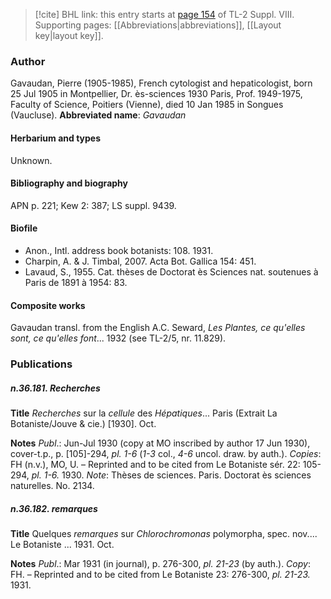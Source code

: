 > [!cite] BHL link: this entry starts at [page 154](https://www.biodiversitylibrary.org/page/33258632) of TL-2 Suppl. VIII.
> Supporting pages: [[Abbreviations|abbreviations]], [[Layout key|layout key]].

### Author

Gavaudan, Pierre (1905-1985), French cytologist and hepaticologist, born 25 Jul 1905 in Montpellier, Dr. ès-sciences 1930 Paris, Prof. 1949-1975, Faculty of Science, Poitiers (Vienne), died 10 Jan 1985 in Songues (Vaucluse). 
**Abbreviated name**: *Gavaudan*

#### Herbarium and types

Unknown.

#### Bibliography and biography

APN p. 221; Kew 2: 387; LS suppl. 9439.

#### Biofile

- Anon., Intl. address book botanists: 108. 1931.
- Charpin, A. & J. Timbal, 2007. Acta Bot. Gallica 154: 451.
- Lavaud, S., 1955. Cat. thèses de Doctorat ès Sciences nat. soutenues à Paris de 1891 à 1954: 83.

#### Composite works

Gavaudan transl. from the English A.C. Seward, *Les Plantes, ce qu'elles sont, ce qu'elles font*... 1932 (see TL-2/5, nr. 11.829).

### Publications

##### n.36.181. Recherches

**Title**
*Recherches* sur la *cellule* des *Hépatiques*... Paris (Extrait La Botaniste/Jouve & cie.) \[1930\]. Oct.

**Notes**
*Publ*.: Jun-Jul 1930 (copy at MO inscribed by author 17 Jun 1930), cover-t.p., p. \[105\]-294, *pl. 1-6* (*1-3* col., *4-6* uncol. draw. by auth.). *Copies*: FH (n.v.), MO, U. – Reprinted and to be cited from Le Botaniste sér. 22: 105-294, *pl. 1-6.* 1930.
*Note*: Thèses de sciences. Paris. Doctorat ès sciences naturelles. No. 2134.

##### n.36.182. remarques

**Title**
Quelques *remarques* sur *Chlorochromonas* polymorpha, spec. nov.... Le Botaniste ... 1931. Oct.

**Notes**
*Publ*.: Mar 1931 (in journal), p. 276-300, *pl. 21-23* (by auth.). *Copy*: FH. – Reprinted and to be cited from Le Botaniste 23: 276-300, *pl. 21-23.* 1931.

